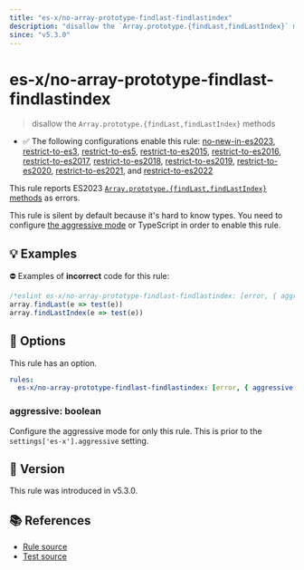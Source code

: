 ```yaml
---
title: "es-x/no-array-prototype-findlast-findlastindex"
description: "disallow the `Array.prototype.{findLast,findLastIndex}` methods"
since: "v5.3.0"
---
```


# es-x/no-array-prototype-findlast-findlastindex
> disallow the `Array.prototype.{findLast,findLastIndex}` methods

- ✅ The following configurations enable this rule: [no-new-in-es2023], [restrict-to-es3], [restrict-to-es5], [restrict-to-es2015], [restrict-to-es2016], [restrict-to-es2017], [restrict-to-es2018], [restrict-to-es2019], [restrict-to-es2020], [restrict-to-es2021], and [restrict-to-es2022]

This rule reports ES2023 [`Array.prototype.{findLast,findLastIndex}` methods](https://github.com/tc39/proposal-array-find-from-last) as errors.

This rule is silent by default because it's hard to know types. You need to configure [the aggressive mode](https://github.com/eslint-community/eslint-plugin-es-x/tree/master/docs/#the-aggressive-mode) or TypeScript in order to enable this rule.

## 💡 Examples

⛔ Examples of **incorrect** code for this rule:

<eslint-playground type="bad">

```js
/*eslint es-x/no-array-prototype-findlast-findlastindex: [error, { aggressive: true }] */
array.findLast(e => test(e))
array.findLastIndex(e => test(e))
```

</eslint-playground>

## 🔧 Options

This rule has an option.

```yaml
rules:
  es-x/no-array-prototype-findlast-findlastindex: [error, { aggressive: false }]
```

### aggressive: boolean

Configure the aggressive mode for only this rule.
This is prior to the `settings['es-x'].aggressive` setting.

## 🚀 Version

This rule was introduced in v5.3.0.

## 📚 References

- [Rule source](https://github.com/eslint-community/eslint-plugin-es-x/blob/master/lib/rules/no-array-prototype-findlast-findlastindex.js)
- [Test source](https://github.com/eslint-community/eslint-plugin-es-x/blob/master/tests/lib/rules/no-array-prototype-findlast-findlastindex.js)

[no-new-in-es2023]: ../configs/index.md#no-new-in-es2023
[restrict-to-es3]: ../configs/index.md#restrict-to-es3
[restrict-to-es5]: ../configs/index.md#restrict-to-es5
[restrict-to-es2015]: ../configs/index.md#restrict-to-es2015
[restrict-to-es2016]: ../configs/index.md#restrict-to-es2016
[restrict-to-es2017]: ../configs/index.md#restrict-to-es2017
[restrict-to-es2018]: ../configs/index.md#restrict-to-es2018
[restrict-to-es2019]: ../configs/index.md#restrict-to-es2019
[restrict-to-es2020]: ../configs/index.md#restrict-to-es2020
[restrict-to-es2021]: ../configs/index.md#restrict-to-es2021
[restrict-to-es2022]: ../configs/index.md#restrict-to-es2022
